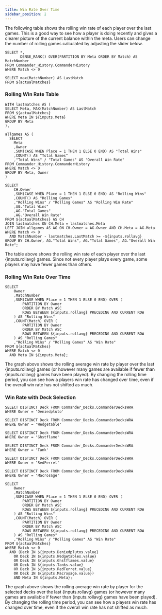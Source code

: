 ```yaml
---
title: Win Rate Over Time
sidebar_position: 2
---
```


The following table shows the rolling win rate of each player over the last games. This is a good way to see how a player is doing recently and gives a clearer picture of the current balance within the meta. Users can change the number of rolling games calculated by adjusting the slider below. 

```actualMatches
SELECT *,
       DENSE_RANK() OVER(PARTITION BY Meta ORDER BY Match) AS MatchNumber
FROM Commander_History.CommanderHistory
WHERE Match <> 0
```

```slidermax
SELECT max(MatchNumber) AS LastMatch
FROM ${actualMatches}
```
<ButtonGroup name=Meta>
    <ButtonGroupItem valueLabel="All" value="('BMT', 'SevensOnly')" default/>
    <ButtonGroupItem valueLabel="Bigly Magic Time" value="('BMT')"/>
    <ButtonGroupItem valueLabel="7's Only" value="('SevensOnly')"/>
</ButtonGroup>
<Slider
    title="Rolling Average" 
    name=rollavg
    data={slidermax}
    maxColumn=LastMatch
    step=5
    size=large
    defaultValue = 50
/>

### Rolling Win Rate Table

```RollingAverage
WITH lastmatches AS (
SELECT Meta, MAX(MatchNumber) AS LastMatch
FROM ${actualMatches}
WHERE Meta IN ${inputs.Meta}
GROUP BY Meta
),

allgames AS (
  SELECT 
    Meta
    ,Owner
    ,SUM(CASE WHEN Place = 1 THEN 1 ELSE 0 END) AS "Total Wins"
    ,COUNT() AS "Total Games"
    ,"Total Wins" / "Total Games" AS "Overall Win Rate"
FROM Commander_History.CommanderHistory
WHERE Match <> 0
GROUP BY Meta, Owner
)

SELECT 
    CH.Owner
    ,SUM(CASE WHEN Place = 1 THEN 1 ELSE 0 END) AS "Rolling Wins"
    ,COUNT() AS "Rolling Games"
    ,"Rolling Wins" / "Rolling Games" AS "Rolling Win Rate"
    ,AG."Total Wins"
    ,AG."Total Games"
    ,AG."Overall Win Rate"
FROM ${actualMatches} AS CH
JOIN lastmatches ON CH.Meta = lastmatches.Meta
LEFT JOIN allgames AS AG ON CH.Owner = AG.Owner AND CH.Meta = AG.Meta
WHERE Match <> 0
  AND MatchNumber - lastmatches.LastMatch >= -${inputs.rollavg}
GROUP BY CH.Owner, AG."Total Wins", AG."Total Games", AG."Overall Win Rate";
```
<DataTable data={RollingAverage} search=true sort=Owner>
    <Column id=Owner/>
    <Column id="Rolling Wins"/>
    <Column id="Rolling Games"/>
    <Column id="Rolling Win Rate" fmt="##.0%"/>
    <Column id="Total Wins"/>
    <Column id="Total Games"/>
    <Column id="Overall Win Rate" fmt="##.0%"/>
</DataTable>

The table above shows the rolling win rate of each player over the last {inputs.rollavg} games. Since not every player plays every game, some players may have fewer games than others. 

### Rolling Win Rate Over Time

```RollingAverageGraph
SELECT
    Owner
    ,MatchNumber
    ,SUM(CASE WHEN Place = 1 THEN 1 ELSE 0 END) OVER (
        PARTITION BY Owner
        ORDER BY Match ASC
        ROWS BETWEEN ${inputs.rollavg} PRECEDING AND CURRENT ROW
    ) AS "Rolling Wins"
    ,COUNT(Match) OVER (
        PARTITION BY Owner
        ORDER BY Match ASC
        ROWS BETWEEN ${inputs.rollavg} PRECEDING AND CURRENT ROW
    ) AS "Rolling Games"
    ,"Rolling Wins" / "Rolling Games" AS "Win Rate"
FROM ${actualMatches}
WHERE Match <> 0
  AND Meta IN ${inputs.Meta};
```

<LineChart 
    data={RollingAverageGraph}
    x=MatchNumber
    y="Win Rate" 
    yFmt="##.0%"
    yMax=.6
    yAxisTitle="Rolling Win Rate"
    series=Owner
/>

The graph above shows the rolling average win rate by player over the last {inputs.rollavg} games (or however many games are available if fewer than {inputs.rollavg} games have been played). By changing the rolling time period, you can see how a players win rate has changed over time, even if the overall win rate has not shifted as much.

### Win Rate with Deck Selection

```DeniedplutoDecks
SELECT DISTINCT Deck FROM Commander_Decks.CommanderDecksWRA
WHERE Owner = 'Deniedpluto'
```
```WedgetableDecks
SELECT DISTINCT Deck FROM Commander_Decks.CommanderDecksWRA
WHERE Owner = 'Wedgetable'
```
```GhstflameDecks
SELECT DISTINCT Deck FROM Commander_Decks.CommanderDecksWRA
WHERE Owner = 'Ghstflame'
```
```TankDecks
SELECT DISTINCT Deck FROM Commander_Decks.CommanderDecksWRA
WHERE Owner = 'Tank'
```
```RedFerretDecks
SELECT DISTINCT Deck FROM Commander_Decks.CommanderDecksWRA
WHERE Owner = 'RedFerret'
```
```MacrosageDecks
SELECT DISTINCT Deck FROM Commander_Decks.CommanderDecksWRA
WHERE Owner = 'Macrosage'
```


<Dropdown data={DeniedplutoDecks} 
    name=Deniedplutos 
    value=Deck
    multiple = true
    selectAllByDefault=true
/>
<Dropdown data={WedgetableDecks} 
    name=Wedgetables 
    value=Deck
    multiple = true
    selectAllByDefault=true
/>
<Dropdown data={GhstflameDecks} 
    name=Ghstflames 
    value=Deck
    multiple = true
    selectAllByDefault=true
/>
<Dropdown data={TankDecks} 
    name=Tanks
    value=Deck
    multiple = true
    selectAllByDefault=true
/>
<Dropdown data={RedFerretDecks} 
    name=RedFerret
    value=Deck
    multiple = true
    selectAllByDefault=true
/>
<Dropdown data={MacrosageDecks} 
    name=Macrosage
    value=Deck
    multiple = true
    selectAllByDefault=true
/>

```RollingAverageGraphDeck
SELECT
    Owner
    ,MatchNumber
    ,SUM(CASE WHEN Place = 1 THEN 1 ELSE 0 END) OVER (
        PARTITION BY Owner
        ORDER BY Match ASC
        ROWS BETWEEN ${inputs.rollavg} PRECEDING AND CURRENT ROW
    ) AS "Rolling Wins"
    ,COUNT(Match) OVER (
        PARTITION BY Owner
        ORDER BY Match ASC
        ROWS BETWEEN ${inputs.rollavg} PRECEDING AND CURRENT ROW
    ) AS "Rolling Games"
    ,"Rolling Wins" / "Rolling Games" AS "Win Rate"
FROM ${actualMatches}
WHERE Match <> 0
  AND (Deck IN ${inputs.Deniedplutos.value}
    OR Deck IN ${inputs.Wedgetables.value}
    OR Deck IN ${inputs.Ghstflames.value}
    OR Deck IN ${inputs.Tanks.value}
    OR Deck IN ${inputs.RedFerret.value}
    OR Deck IN ${inputs.Macrosage.value})
    AND Meta IN ${inputs.Meta};
```

<LineChart 
    data={RollingAverageGraphDeck}
    x=MatchNumber
    y="Win Rate" 
    yFmt="##.0%"
    yMax=.6
    yAxisTitle="Rolling Win Rate"
    series=Owner
/>

The graph above shows the rolling average win rate by player for the selected decks over the last {inputs.rollavg} games (or however many games are available if fewer than {inputs.rollavg} games have been played). By changing the rolling time period, you can see how a players win rate has changed over time, even if the overall win rate has not shifted as much.